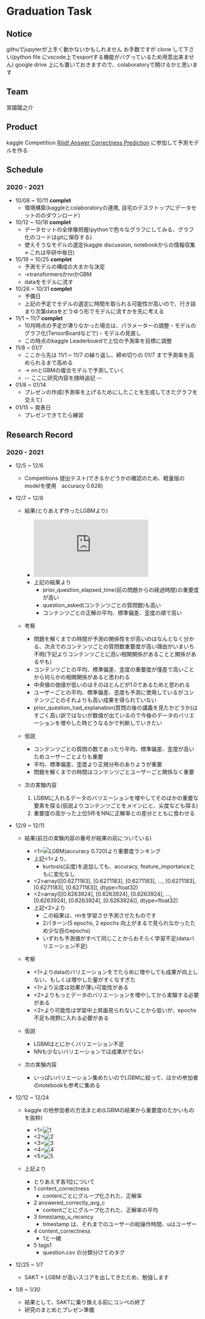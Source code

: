 # Graduation Task
## Notice
  githuでjupyterが上手く動かないかもしれません
  お手数ですが clone して下さい(python file にvscode上でexportする機能がバグっているため用意出来ません)
  google drive 上にも置いておきますので、colaboratoryで開けるかと思います
## Team
  宮國龍之介
## Product
  kaggle Competition
    [Riiid! Answer Correctness Prediction](https://www.kaggle.com/c/riiid-test-answer-prediction)
  に参加して予測モデルを作る

## Schedule
### 2020 - 2021
- 10/08 ~ 10/11 **complet**
  - 環境構築(kaggleとcolaboratoryの連携, 自宅のデスクトップにデータセットののダウンロード)
- 10/12 ~ 10/18 **complet**
  - データセットの全体像把握(pythonで色々なグラフにしてみる、グラフ化のコードはgitに保存する)
  - 使えそうなモデルの選定(kaggle discussion, notebookからの情報収集 <-これは卒研中毎日)
- 10/19 ~ 10/25 **complet**
  - 予測モデルの構成の大まかな決定
  - ->transformersかnnかGBM
  - dataをモデルに流す
- 10/26 ~ 10/31 **complet**
  - 予備日
  - 上記の予定でモデルの選定に時間を取られる可能性が高いので、行き詰まり次第dataをどうゆう形でモデルに流すかを先に考える
- 11/1 ~ 11/7 **complet**
  - 10月時点の予定が滞りなかった場合は、パラメーターの調整・モデルのグラフ化(TensorBoardなどで)・モデルの見直し
  - この時点のkaggle Leaderboardで上位の予測率を目標に調整
- 11/8 ~ 01/7
  - ここから先は 11/1 ~ 11/7 の繰り返し、締め切りの 01/7 まで予測率を高められるまで高める
  - -> nnとGBMの複合モデルで予測していく
  - -- ここに研究内容を随時追記 --
- 01/8 ~ 01/14
  - プレゼンの作成(予測率を上げるためにしたことを生成してきたグラフを交えて)
- 01/15 ~ 発表日
  - プレゼンできてたら練習

## Research Record
### 2020 - 2021
- 12/5 ~ 12/6
  - Competitions 提出テスト(できるかどうかの確認のため、軽量版のmodelを使用　accuracy 0.628)
- 12/7 ~ 12/8
  - 結果(とりあえず作ったLGBMより)
    - ![LGBM(accuracy 0.720)より重要度ランキング](https://github.com/s18013/Graduation-Task/blob/master/images/feature_importance.pdf)
    - 上記の結果より
      - prior_question_elapsed_time(前の問題からの経過時間)の重要度が高い
      - question_asked(コンテンツごとの質問数)も高い
      - コンテンツごとの正解の平均、標準偏差、歪度の順で高い
  - 考察
    - 問題を解くまでの時間が予測の関係性をが高いのはなんとなく分かる、次点でのコンテンツごとの質問数重要度が高い理由がいまいち不明(下記よりコンテンツごとに高い相関関係があることと関係があるやも)
    - コンテンツごとの平均、標準偏差、歪度の重要度が僅差で高いことから何らかの相関関係があると思われる
    - 中央値の価値が低いのはそのほとんどが1.0であるためと思われる
    - ユーザーごとの平均、標準偏差、歪度も予測に使用しているがコンテンツごとのそれよりも高い成果を得られていない
    - prior_question_had_explanation(質問の後の講義を見たかどうか)はすごく高い訳ではないが数値が出ているので今後のデータのバリエーションを増やした時どうなるかで判断していきたい

  - 仮説
    - コンテンツごとの質問の数であったり平均、標準偏差、歪度が高いためユーザーごとよりも重要
    - 平均、標準偏差、歪度より正規分布のありようが重要
    - 問題を解くまでの時間はコンテンツごとユーザーごと関係なく重要

  - 次の実験内容
    1. LGBMに入れるデータのバリエーションを増やしてそのほかの重要な要素を探る(仮説よりコンテンツごとをメインにと、尖度なども探る)
    2. 重要度の高かった上位5件をNNに正解率との差分とともに食わせる
- 12/9 ~ 12/11
  - 結果(前日の実験内容の番号が結果の前についている)
    - <1>![LGBM(accuracy 0.720)より重要度ランキング](https://github.com/s18013/Graduation-Task/blob/master/images/feature_importance2.png)
    - 上記<1>より、
      - kurtosis(尖度)を追加しても、accuracy, feature_importanceともに変化なし
    - <2>array([[0.6271183],
       [0.6271183],
       [0.6271183],
       ...,
       [0.6271183],
       [0.6271183],
       [0.6271183]], dtype=float32)
    - <2>array([[0.6263924],
       [0.6263924],
       [0.6263924],
       ...,
       [0.6263924],
       [0.6263924],
       [0.6263924]], dtype=float32)
    - 上記<2>より
      - この結果は、nnを学習させ予測させたものです
      - 2パターン(5 epochs, 2 epochs 向上がまるで見られなかったため少な目のepochs)
      - いずれも予測値がすべて同じことからおそらく学習不足(dataバリエーション不足)
  - 考察
    - <1>よりdataのバリエーションをでたらめに増やしても成果が向上しない、もしくは増やした量がすくなすぎた
    - <1>より尖度は効果が薄い可能性がある
    - <2>よりもっとデータのバリエーションを増やしてから実験する必要がある
    - <2>より可能性は学習中上昇画見られないことから低いが、epochs不足も視野に入れる必要がある

  - 仮説
    - LGBMはとにかくバリエーション不足
    - NNも少ないバリエーションでは成果がでない

  - 次の実験内容
    - いっぱいバリエーション集めたいのでLGBMに絞って、ほかの参加者のnotebookも参考に集める

- 12/12 ~ 12/24
  - kaggle の他参加者の方法まとめ(LGBMの結果から重要度のたかいものを抜粋)
    - <1>![1](https://github.com/s18013/Graduation-Task/blob/master/images/FI_another_person.png)
    - <2>![2](https://github.com/s18013/Graduation-Task/blob/master/images/FI_another_person2.png)
    - <3>![3](https://github.com/s18013/Graduation-Task/blob/master/images/FI_another_person3.png)
    - <4>![4](https://github.com/s18013/Graduation-Task/blob/master/images/FI_another_person4.png)
    - <5>![5](https://github.com/s18013/Graduation-Task/blob/master/images/FI_another_person5.png)

  - 上記より
    - とりあえず各1位について
    - 1 content_correctness
      - contentごとにグループ化された、正解率
    - 2 answered_correctly_avg_c
      - contentごとにグループ化された、正解率の平均
    - 3 timestamp_u_recency
      - timestamp は、それまでのユーザーの総操作時間、uはユーザー
    - 4 content_correctness
      - 1と一緒
    - 5 tags1
      - question.csv の分類分けてのタグ

- 12/25 ~ 1/7
  - SAKT + LGBM が高いスコアを出してきたため、勉強します

- 1/8 ~ 1/30
  - 結果として、SAKTに乗り換える前にコンペの終了
  - 研究のまとめとプレゼン準備